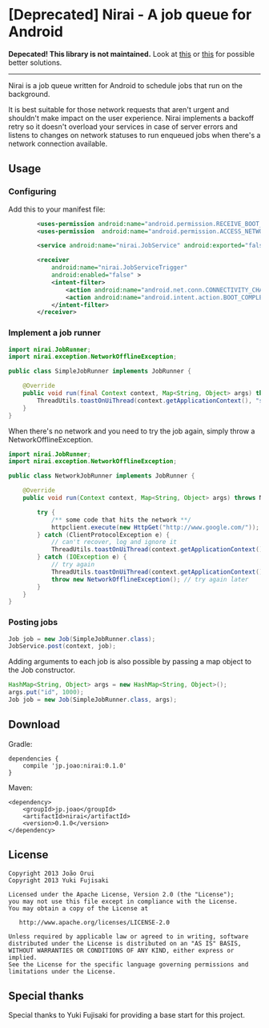 [Deprecated] Nirai - A job queue for Android
============================================

**Depecated! This library is not maintained.** Look at [this](https://github.com/yigit/android-priority-jobqueue) or [this](https://developers.google.com/cloud-messaging/network-manager) for possible better solutions.

***

Nirai is a job queue written for Android to schedule jobs that run on the background.

It is best suitable for those network requests that aren't urgent and shouldn't make impact on the user experience. Nirai implements a backoff retry so it doesn't overload your services in case of server errors and listens to changes on network statuses to run enqueued jobs when there's a network connection available.

Usage
-----

### Configuring

Add this to your manifest file:

```xml
        <uses-permission android:name="android.permission.RECEIVE_BOOT_COMPLETED" />
        <uses-permission  android:name="android.permission.ACCESS_NETWORK_STATE" />

        <service android:name="nirai.JobService" android:exported="false" />

        <receiver
            android:name="nirai.JobServiceTrigger"
            android:enabled="false" >
            <intent-filter>
                <action android:name="android.net.conn.CONNECTIVITY_CHANGE" />
                <action android:name="android.intent.action.BOOT_COMPLETED" />
            </intent-filter>
        </receiver>
```

### Implement a job runner


```java
import nirai.JobRunner;
import nirai.exception.NetworkOfflineException;

public class SimpleJobRunner implements JobRunner {

    @Override
    public void run(final Context context, Map<String, Object> args) throws NetworkOfflineException {
        ThreadUtils.toastOnUiThread(context.getApplicationContext(), "simple job run! ;)", Toast.LENGTH_SHORT);
    }
}
```

When there's no network and you need to try the job again, simply throw a NetworkOfflineException.

```java
import nirai.JobRunner;
import nirai.exception.NetworkOfflineException;

public class NetworkJobRunner implements JobRunner {

    @Override
    public void run(Context context, Map<String, Object> args) throws NetworkOfflineException {

        try {
            /** some code that hits the network **/
            httpclient.execute(new HttpGet("http://www.google.com/"));
        } catch (ClientProtocolException e) {
            // can't recover, log and ignore it
            ThreadUtils.toastOnUiThread(context.getApplicationContext(), "network job ended with an unrecoverable error", Toast.LENGTH_SHORT);
        } catch (IOException e) {
            // try again
            ThreadUtils.toastOnUiThread(context.getApplicationContext(), "network job enqueued for later", Toast.LENGTH_SHORT);
            throw new NetworkOfflineException(); // try again later
        }
    }
}
```

### Posting jobs

```java
Job job = new Job(SimpleJobRunner.class);
JobService.post(context, job);
```

Adding arguments to each job is also possible by passing a map object to the Job constructor.

```java
HashMap<String, Object> args = new HashMap<String, Object>();
args.put("id", 1000);
Job job = new Job(SimpleJobRunner.class, args);
```

Download
--------

Gradle:
```
dependencies {
    compile 'jp.joao:nirai:0.1.0'
}
```

Maven:
```
<dependency>
	<groupId>jp.joao</groupId>
	<artifactId>nirai</artifactId>
	<version>0.1.0</version>
</dependency>
```

License
-------

    Copyright 2013 João Orui
    Copyright 2013 Yuki Fujisaki

    Licensed under the Apache License, Version 2.0 (the "License");
    you may not use this file except in compliance with the License.
    You may obtain a copy of the License at

       http://www.apache.org/licenses/LICENSE-2.0

    Unless required by applicable law or agreed to in writing, software
    distributed under the License is distributed on an "AS IS" BASIS,
    WITHOUT WARRANTIES OR CONDITIONS OF ANY KIND, either express or implied.
    See the License for the specific language governing permissions and
    limitations under the License.



Special thanks
--------------

Special thanks to Yuki Fujisaki for providing a base start for this project.

